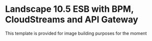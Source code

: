 # Landscape 10.5 ESB with BPM, CloudStreams and API Gateway

This template is provided for image building purposes for the moment
